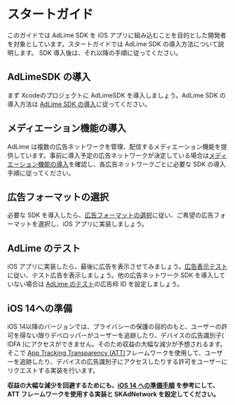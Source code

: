 # スタートガイド
このガイドでは AdLime SDK を iOS アプリに組み込むことを目的とした開発者を対象としています。スタートガイドでは  AdLime SDK の導入方法について説明します。 SDK 導入後は、それ以降の手順に従ってください。

## AdLimeSDK の導入
まず Xcodeのプロジェクトに AdLimeSDK を導入しましょう。AdLime SDK の導入方法は [AdLime SDK の導入](./init.md)に従ってください。

## メディエーション機能の導入
AdLime は複数の広告ネットワークを管理、配信するメディエーション機能を提供しています。事前に導入予定の広告ネットワークが決定している場合は[メディエーション機能の導入](./mediation.md)を確認し、各広告ネットワークごとに必要な SDK の導入手順に従ってください。

## 広告フォーマットの選択
必要な SDK を導入したら、[広告フォーマットの選択](./adformat.md)に従い、ご希望の広告フォーマットを選択し、iOS アプリに実装しましょう。

## AdLime のテスト
iOS アプリに実装したら、最後に広告を表示させてみましょう。[広告表示テスト](./test.md)に従い、テスト広告を表示しましょう。他の広告ネットワーク SDK を導入していない場合は [AdLime のテスト](./test.md#AdLime-のテスト)の広告枠 ID を設定しましょう。

## iOS 14への準備

iOS 14以降のバージョンでは、プライバシーの保護の目的のもと、ユーザーの許可を得ない限りデベロッパーがユーザーを追跡したり、デバイスの広告識別子( IDFA )にアクセスができません。そのため収益の大幅な減少が予想されるます。そこで [App Tracking Transparency (ATT)](https://developer.apple.com/documentation/apptrackingtransparency)フレームワークを使用して、ユーザーを追跡したり、デバイスの広告識別子にアクセスしたりする許可をユーザーにリクエストする実装を行います。

**収益の大幅な減少を回避するためにも、[iOS 14 への準備手順](./ios14.md) を参考にして、ATT フレームワークを使用する実装と SKAdNetwork を設定してください。**
